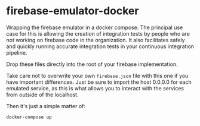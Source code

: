 # firebase-emulator-docker
Wrapping the firebase emulator in a docker compose. The principal use case for this is allowing the creation of integration tests by people who are not working on firebase code in the organization. It also facilitates safely and quickly running accurate integration tests in your continuous integration pipeline. 

Drop these files directly into the root of your firebase implementation. 

Take care not to overwrite your own `firebase.json` file with this one if you have important differences. Just be sure to import the host 0.0.0.0 for each emulated service, as this is what allows you to interact with the services from outside of the localhost.

Then it's just a simple matter of:
~~~
docker-compose up
~~~
